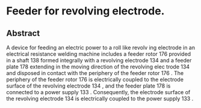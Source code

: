 # Feeder for revolving electrode.

## Abstract
A device for feeding an electric power to a roll like revolv ing electrode in an electrical resistance welding machine includes a feeder rotor 176 provided in a shaft 138 formed integrally with a revolving electrode 134 and a feeder plate 178 extending in the moving direction of the revolving elec trode 134 and disposed in contact with the periphery of the feeder rotor 176 . The periphery of the feeder rotor 176 is electrically coupled to the electrode surface of the revolving electrode 134 , and the feeder plate 178 is connected to a power supply 133 . Consequently, the electrode surface of the revolving electrode 134 is electrically coupled to the power supply 133 .